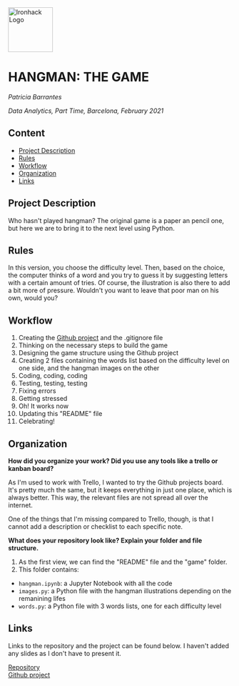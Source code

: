 <img src="https://bit.ly/2VnXWr2" alt="Ironhack Logo" width="100"/>

# HANGMAN: THE GAME
*Patricia Barrantes*

*Data Analytics, Part Time, Barcelona, February 2021*

## Content
- [Project Description](#project-description)
- [Rules](#rules)
- [Workflow](#workflow)
- [Organization](#organization)
- [Links](#links)

## Project Description
Who hasn't played hangman? The original game is a paper an pencil one, but here we are to bring it to the next level using Python. 

## Rules
In this version, you choose the difficulty level. Then, based on the choice, the computer thinks of a word and you try to guess it by suggesting letters with a certain amount of tries. Of course, the illustration is also there to add a bit more of pressure. Wouldn't you want to leave that poor man on his own, would you?

## Workflow
1. Creating the [Github project](https://github.com/p-barrantes/PR01-project-python/projects/1) and the .gitignore file
2. Thinking on the necessary steps to build the game
3. Designing the game structure using the Github project
4. Creating 2 files containing the words list based on the difficulty level on one side, and the hangman images on the other
5. Coding, coding, coding
6. Testing, testing, testing
7. Fixing errors
8. Getting stressed
9. Oh! It works now
10. Updating this "README" file
11. Celebrating!

## Organization
**How did you organize your work? Did you use any tools like a trello or kanban board?**

As I'm used to work with Trello, I wanted to try the Github projects board. It's pretty much the same, but it keeps everything in just one place, which is always better. This way, the relevant files are not spread all over the internet. 

One of the things that I'm missing compared to Trello, though, is that I cannot add a description or checklist to each specific note.

**What does your repository look like? Explain your folder and file structure.**
1. As the first view, we can find the "README" file and the "game" folder.
2. This folder contains:
- `hangman.ipynb`: a Jupyter Notebook with all the code
- `images.py`: a Python file with the hangman illustrations depending on the remanining lifes
- `words.py`: a Python file with 3 words lists, one for each difficulty level

## Links
Links to the repository and the project can be found below. I haven't added any slides as I don't have to present it.

[Repository](https://github.com/p-barrantes/PR01-project-python)  
[Github project](https://github.com/p-barrantes/PR01-project-python/projects/1)  
